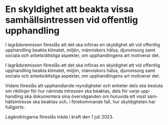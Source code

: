 # En skyldighet att beakta vissa samhällsintressen vid offentlig upphandling

I lagrådsremissen föreslås att det ska införas en skyldighet att vid offentlig upphandling beakta klimatet, miljön, människors hälsa, djuromsorg samt sociala och arbetsrättsliga aspekter, om upphandlingens art motiverar det.

I lagrådsremissen föreslås att det ska införas en skyldighet att vid offentlig upphandling beakta klimatet, miljön, människors hälsa, djuromsorg samt sociala och arbetsrättsliga aspekter, om upphandlingens art motiverar det.

Vidare föreslås att upphandlande myndigheter och enheter dels ska besluta om riktlinjer för hur nämnda intressen ska beaktas, dels för varje upp­handling ska dokumentera sina överväganden om huruvida ett visst sam­hällsintresse ska beaktas och, i förekommande fall, hur skyldigheten har fullgjorts.

Lagändringarna föreslås träda i kraft den 1 juli 2023.
